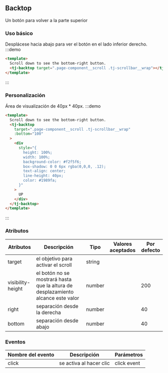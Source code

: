 ## Backtop

Un botón para volver a la parte superior

### Uso básico

Desplácese hacia abajo para ver el botón en el lado inferior derecho.
:::demo

```html
<template>
  Scroll down to see the bottom-right button.
  <tj-backtop target=".page-component__scroll .tj-scrollbar__wrap"></tj-backtop>
</template>
```

:::

### Personalización

Área de visualización de 40px \* 40px.
:::demo

```html
<template>
  Scroll down to see the bottom-right button.
  <tj-backtop
    target=".page-component__scroll .tj-scrollbar__wrap"
    :bottom="100"
  >
    <div
      style="{
        height: 100%;
        width: 100%;
        background-color: #f2f5f6;
        box-shadow: 0 0 6px rgba(0,0,0, .12);
        text-align: center;
        line-height: 40px;
        color: #1989fa;
      }"
    >
      UP
    </div>
  </tj-backtop>
</template>
```

:::

### Atributos

| Atributos         | Descripción                                                                      | Tipo   | Valores aceptados | Por defecto |
| ----------------- | -------------------------------------------------------------------------------- | ------ | ----------------- | ----------- |
| target            | el objetivo para activar el scroll                                               | string |                   |             |
| visibility-height | el botón no se mostrará hasta que la altura de desplazamiento alcance este valor | number |                   | 200         |
| right             | separación desde la derecha                                                      | number |                   | 40          |
| bottom            | separación desde abajo                                                           | number |                   | 40          |

### Eventos

| Nombre del evento | Descripción             | Parámetros  |
| ----------------- | ----------------------- | ----------- |
| click             | se activa al hacer clic | click event |
